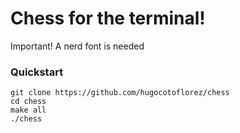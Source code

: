 # Chess for the terminal!

Important! A nerd font is needed

### Quickstart
``` shell
git clone https://github.com/hugocotoflorez/chess
cd chess
make all
./chess
```


